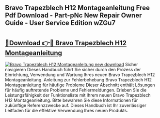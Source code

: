 ## Bravo Trapezblech H12 Montageanleitung Free Pdf Download - Part-pNc New Repair Owner Guide - User Service Edition wZGu7

# <h2><a href="http://df6ezi.blite.top/?on=Bravo+Trapezblech+H12+Montageanleitung">🔗Download 👉🔴 Bravo Trapezblech H12 Montageanleitung</a></h2>

[![Bravo Trapezblech H12 Montageanleitung new download](https://i.imgur.com/lujVjoI.png)](http://df6ezi.blite.top/?on=Bravo+Trapezblech+H12+Montageanleitung)
Sicher navigieren Dieses Handbuch führt Sie sicher durch den Prozess der Einrichtung, Verwendung und Wartung Ihres neuen Bravo Trapezblech H12 Montageanleitung. Anleitung zur Fehlerbehebung Bravo Trapezblech H12 Montageanleitung für häufige Probleme Dieser Abschnitt enthält Lösungen für häufig auftretende Probleme und Fehlermeldungen. Erleben Sie die Leistungsfähigkeit der Funktionsliste mit Ihrem neuen Bravo Trapezblech H12 Montageanleitung. Bitte bewahren Sie diese Informationen für zukünftige Referenzzwecke auf. Dieses Handbuch ist Ihr zuverlässiger Leitfaden für die effektive Verwendung Ihres neuen Produkts.
